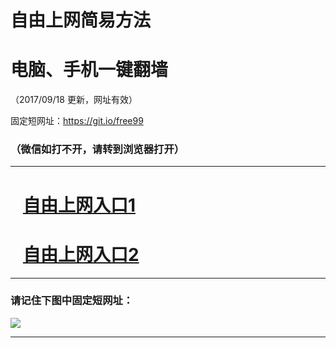 ﻿# 自由上网简易方法

# 电脑、手机一键翻墙

（2017/09/18 更新，网址有效）

固定短网址：https://git.io/free99

### （微信如打不开，请转到浏览器打开）


***





# &nbsp;&nbsp; <a href="http://ft989520447.fwq-tz1005.info/fwqtz01.html?t=091800119436 " target="_blank">自由上网入口1</a>
# &nbsp;&nbsp; <a href="http://ft139816954.fwq-tz1006.info/fwqtz02.html?t=091800111784 " target="_blank">自由上网入口2</a>
***

### 请记住下图中固定短网址：

<img src="https://s3-us-west-2.amazonaws.com/fwq-1001/yjfq-20170905okok.png" /> 


***

